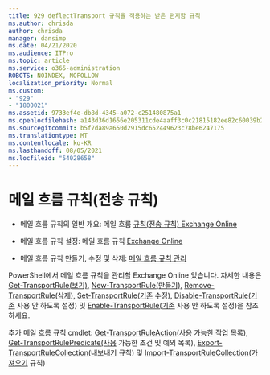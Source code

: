 ```yaml
---
title: 929 deflectTransport 규칙을 적용하는 받은 편지함 규칙
ms.author: chrisda
author: chrisda
manager: dansimp
ms.date: 04/21/2020
ms.audience: ITPro
ms.topic: article
ms.service: o365-administration
ROBOTS: NOINDEX, NOFOLLOW
localization_priority: Normal
ms.custom:
- "929"
- "1800021"
ms.assetid: 9733ef4e-db8d-4345-a072-c251480875a1
ms.openlocfilehash: a143d36d1656e205311cde4aaff3c0c21815182ee82c60039b2219addac218cb
ms.sourcegitcommit: b5f7da89a650d2915dc652449623c78be6247175
ms.translationtype: MT
ms.contentlocale: ko-KR
ms.lasthandoff: 08/05/2021
ms.locfileid: "54028658"
---
```

# <a name="mail-flow-rules-also-known-as-transport-rules"></a>메일 흐름 규칙(전송 규칙)

- 메일 흐름 규칙의 일반 개요: 메일 흐름 [규칙(전송 규칙) Exchange Online](https://technet.microsoft.com/library/jj919238.aspx)

- 메일 흐름 규칙 설정: 메일 흐름 규칙 [Exchange Online](https://technet.microsoft.com/library/dn600436.aspx)

- 메일 흐름 규칙 만들기, 수정 및 삭제: [메일 흐름 규칙 관리](https://technet.microsoft.com/library/jj657505.aspx)

PowerShell에서 메일 흐름 규칙을 관리할 Exchange Online 있습니다. 자세한 내용은 [Get-TransportRule(보기),](https://docs.microsoft.com/powershell/module/exchange/policy-and-compliance/get-transportrule) [New-TransportRule(만들기),](https://docs.microsoft.com/powershell/module/exchange/policy-and-compliance/new-transportrule) [Remove-TransportRule(삭제),](https://docs.microsoft.com/powershell/module/exchange/policy-and-compliance/remove-transportrule) [Set-TransportRule(기존](https://docs.microsoft.com/powershell/module/exchange/policy-and-compliance/set-transportrule) 수정), [Disable-TransportRule(기존](https://docs.microsoft.com/powershell/module/exchange/policy-and-compliance/disable-transportrule) 사용 안 하도록 설정) 및 [Enable-TransportRule(기존](https://docs.microsoft.com/powershell/module/exchange/policy-and-compliance/enable-transportrule) 사용 안 하도록 설정)을 참조하세요.

추가 메일 흐름 규칙 cmdlet: [Get-TransportRuleAction(사용](https://docs.microsoft.com/powershell/module/exchange/policy-and-compliance/get-transportruleaction) 가능한 작업 목록), [Get-TransportRulePredicate(사용](https://docs.microsoft.com/powershell/module/exchange/policy-and-compliance/get-transportrulepredicate) 가능한 조건 및 예외 목록), [Export-TransportRuleCollection(내보내기](https://docs.microsoft.com/powershell/module/exchange/policy-and-compliance/export-transportrulecollection) 규칙) 및 [Import-TransportRuleCollection(가져오기](https://docs.microsoft.com/powershell/module/exchange/policy-and-compliance/import-transportrulecollection) 규칙)

